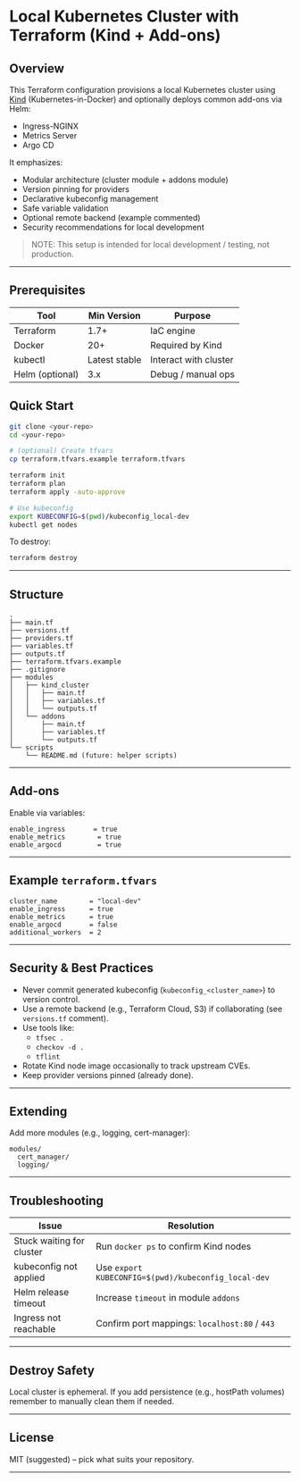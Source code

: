 # Local Kubernetes Cluster with Terraform (Kind + Add-ons)

## Overview
This Terraform configuration provisions a local Kubernetes cluster using [Kind](https://kind.sigs.k8s.io/) (Kubernetes-in-Docker) and optionally deploys common add-ons via Helm:
- Ingress-NGINX
- Metrics Server
- Argo CD

It emphasizes:
- Modular architecture (cluster module + addons module)
- Version pinning for providers
- Declarative kubeconfig management
- Safe variable validation
- Optional remote backend (example commented)
- Security recommendations for local development

> NOTE: This setup is intended for local development / testing, not production.

---

## Prerequisites

| Tool | Min Version | Purpose |
|------|-------------|---------|
| Terraform | 1.7+ | IaC engine |
| Docker | 20+ | Required by Kind |
| kubectl | Latest stable | Interact with cluster |
| Helm (optional) | 3.x | Debug / manual ops |

## Quick Start

```bash
git clone <your-repo>
cd <your-repo>

# (optional) Create tfvars
cp terraform.tfvars.example terraform.tfvars

terraform init
terraform plan
terraform apply -auto-approve

# Use kubeconfig
export KUBECONFIG=$(pwd)/kubeconfig_local-dev
kubectl get nodes
```

To destroy:
```bash
terraform destroy
```

---

## Structure

```
.
├── main.tf
├── versions.tf
├── providers.tf
├── variables.tf
├── outputs.tf
├── terraform.tfvars.example
├── .gitignore
├── modules
│   ├── kind_cluster
│   │   ├── main.tf
│   │   ├── variables.tf
│   │   └── outputs.tf
│   └── addons
│       ├── main.tf
│       ├── variables.tf
│       └── outputs.tf
└── scripts
    └── README.md (future: helper scripts)
```

---

## Add-ons

Enable via variables:
```hcl
enable_ingress       = true
enable_metrics        = true
enable_argocd         = true
```

---

## Example `terraform.tfvars`
```hcl
cluster_name        = "local-dev"
enable_ingress      = true
enable_metrics      = true
enable_argocd       = false
additional_workers  = 2
```

---

## Security & Best Practices

- Never commit generated kubeconfig (`kubeconfig_<cluster_name>`) to version control.
- Use a remote backend (e.g., Terraform Cloud, S3) if collaborating (see `versions.tf` comment).
- Use tools like:
  - `tfsec .`
  - `checkov -d .`
  - `tflint`
- Rotate Kind node image occasionally to track upstream CVEs.
- Keep provider versions pinned (already done).

---

## Extending

Add more modules (e.g., logging, cert-manager):
```
modules/
  cert_manager/
  logging/
```

---

## Troubleshooting

| Issue | Resolution |
|-------|------------|
| Stuck waiting for cluster | Run `docker ps` to confirm Kind nodes |
| kubeconfig not applied | Use `export KUBECONFIG=$(pwd)/kubeconfig_local-dev` |
| Helm release timeout | Increase `timeout` in module `addons` |
| Ingress not reachable | Confirm port mappings: `localhost:80` / `443` |

---

## Destroy Safety

Local cluster is ephemeral. If you add persistence (e.g., hostPath volumes) remember to manually clean them if needed.

---

## License

MIT (suggested) – pick what suits your repository.

---
